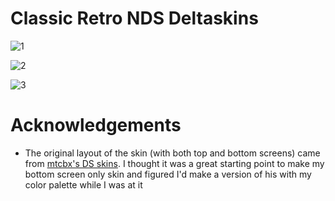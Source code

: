 # Classic Retro NDS Deltaskins
![1](https://github.com/bradenhirschi/deltaskins/assets/25806150/a7177eb9-79c1-4585-a690-dc2334ae61e9)

![2](https://github.com/bradenhirschi/deltaskins/assets/25806150/f7ff4644-b708-4905-b8d5-a2490400647b)

![3](https://github.com/bradenhirschi/deltaskins/assets/25806150/74490ffd-02a6-4e48-aa5e-9b638dbd8671)

# Acknowledgements
- The original layout of the skin (with both top and bottom screens) came from [mtcbx's DS skins](https://github.com/mtcbx/mtcbxDeltaSkin). I thought it was a great starting point to make my bottom screen only skin and figured I'd make a version of his with my color palette while I was at it
